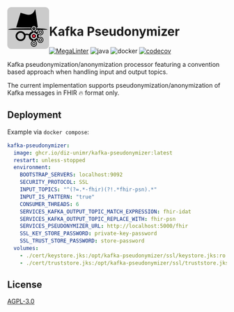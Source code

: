 <img align="left" src="assets/kafka-pseudonymizer_96.png" alt="Kafka Pseudonymizer icon" width="96" height="96" >

# Kafka Pseudonymizer
[![MegaLinter](https://github.com/diz-unimr/kafka-pseudonymizer/actions/workflows/mega-linter.yml/badge.svg?branch=main)](https://github.com/diz-unimr/kafka-pseudonymizer/actions/workflows/mega-linter.yml?query=branch%3Amain) ![java](https://github.com/diz-unimr/kafka-pseudonymizer/actions/workflows/build.yml/badge.svg) ![docker](https://github.com/diz-unimr/kafka-pseudonymizer/actions/workflows/release.yml/badge.svg) [![codecov](https://codecov.io/gh/diz-unimr/kafka-pseudonymizer/graph/badge.svg?token=uaRbgoqlta)](https://codecov.io/gh/diz-unimr/kafka-pseudonymizer)

Kafka pseudonymization/anonymization processor featuring a convention based approach when handling input and output topics.

The current implementation supports pseudonymization/anonymization of Kafka messages in FHIR 🔥 format only.

## Deployment

Example via `docker compose`:
```yml
kafka-pseudonymizer:
  image: ghcr.io/diz-unimr/kafka-pseudonymizer:latest
  restart: unless-stopped
  environment:
    BOOTSTRAP_SERVERS: localhost:9092
    SECURITY_PROTOCOL: SSL
    INPUT_TOPICS: "^(?=.*-fhir)(?!.*fhir-psn).*"
    INPUT_IS_PATTERN: "true"
    CONSUMER_THREADS: 6
    SERVICES_KAFKA_OUTPUT_TOPIC_MATCH_EXPRESSION: fhir-idat
    SERVICES_KAFKA_OUTPUT_TOPIC_REPLACE_WITH: fhir-psn
    SERVICES_PSEUDONYMIZER_URL: http://localhost:5000/fhir
    SSL_KEY_STORE_PASSWORD: private-key-password
    SSL_TRUST_STORE_PASSWORD: store-password
  volumes:
    - ./cert/keystore.jks:/opt/kafka-pseudonymizer/ssl/keystore.jks:ro
    - ./cert/truststore.jks:/opt/kafka-pseudonymizer/ssl/truststore.jks:ro
```

## License

[AGPL-3.0](https://www.gnu.org/licenses/agpl-3.0.en.html)
